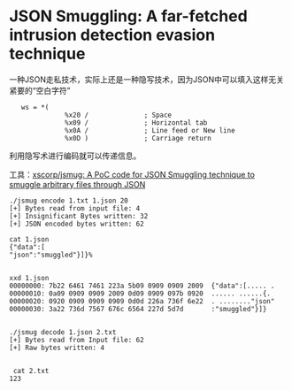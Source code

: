 # JSON Smuggling: A far-fetched intrusion detection evasion technique



一种JSON走私技术，实际上还是一种隐写技术，因为JSON中可以填入这样无关紧要的“空白字符”

```
   ws = *(
              %x20 /              ; Space
              %x09 /              ; Horizontal tab
              %x0A /              ; Line feed or New line
              %x0D )              ; Carriage return
```

利用隐写术进行编码就可以传递信息。

工具：[xscorp/jsmug: A PoC code for JSON Smuggling technique to smuggle arbitrary files through JSON](https://github.com/xscorp/jsmug)





```shell
./jsmug encode 1.txt 1.json 20
[+] Bytes read from input file: 4
[+] Insignificant Bytes written: 32
[+] JSON encoded bytes written: 62

cat 1.json
{"data":[
"json":"smuggled"}]}%


xxd 1.json
00000000: 7b22 6461 7461 223a 5b09 0909 0909 2009  {"data":[..... .
00000010: 0a09 0909 0909 2009 0d09 0909 097b 0920  ...... ......{.
00000020: 0920 0909 0909 0909 0d0d 226a 736f 6e22  . ........"json"
00000030: 3a22 736d 7567 676c 6564 227d 5d7d       :"smuggled"}]}


./jsmug decode 1.json 2.txt
[+] Bytes read from Input file: 62
[+] Raw bytes written: 4


 cat 2.txt
123
```


